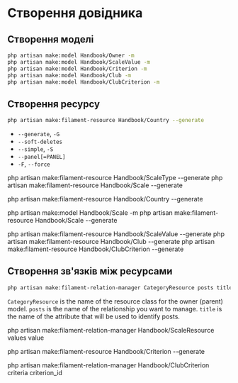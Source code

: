 


# Створення довідника

## Створення моделі

```bash
php artisan make:model Handbook/Owner -m
php artisan make:model Handbook/ScaleValue -m
php artisan make:model Handbook/Criterion -m
php artisan make:model Handbook/Club -m
php artisan make:model Handbook/ClubCriterion -m
```

## Створення ресурсу

```bash
php artisan make:filament-resource Handbook/Country --generate
```
- `--generate`, `-G`
- `--soft-deletes`
- `--simple`, `-S`
- `--panel[=PANEL]`
- `-F`, `--force`

php artisan make:filament-resource Handbook/ScaleType --generate
php artisan make:filament-resource Handbook/Scale --generate

php artisan make:filament-resource Handbook/Country --generate

php artisan make:model Handbook/Scale -m
php artisan make:filament-resource Handbook/Scale --generate

php artisan make:filament-resource Handbook/ScaleValue --generate
php artisan make:filament-resource Handbook/Club --generate
php artisan make:filament-resource Handbook/ClubCriterion --generate

## Створення зв'язків між ресурсами

```bash
php artisan make:filament-relation-manager CategoryResource posts title
```
`CategoryResource` is the name of the resource class for the owner (parent) model.
`posts` is the name of the relationship you want to manage.
`title` is the name of the attribute that will be used to identify posts.

php artisan make:filament-relation-manager Handbook/ScaleResource values value

php artisan make:filament-resource Handbook/Criterion --generate


php artisan make:filament-relation-manager Handbook/ClubCriterion criteria  criterion_id
